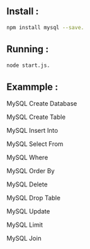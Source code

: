 ## Install : 
```sh
npm install mysql --save. 
```

## Running : 
```sh
node start.js. 
```

## Exammple :
MySQL Create Database

MySQL Create Table

MySQL Insert Into

MySQL Select From

MySQL Where

MySQL Order By

MySQL Delete

MySQL Drop Table

MySQL Update

MySQL Limit

MySQL Join
